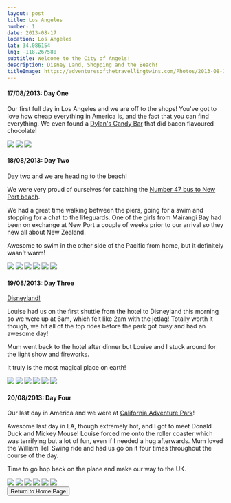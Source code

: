 ```yaml
---
layout: post
title: Los Angeles
number: 1
date: 2013-08-17
location: Los Angeles
lat: 34.086154
lng: -118.267580
subtitle: Welcome to the City of Angels!
description: Disney Land, Shopping and the Beach!
titleImage: https://adventuresofthetravellingtwins.com/Photos/2013-08-19-LA-2/cover-min.JPG
---
```


<h4>17/08/2013: Day One</h4>

Our first full day in Los Angeles and we are off to the shops! You've got to love how cheap everything in America is, and the fact that you can find everything. We even found a <a target="_blank" href="https://www.dylanscandybar.com/">Dylan's Candy Bar</a> that did bacon flavoured chocolate!

<img src="https://adventuresofthetravellingtwins.com/Photos/2013-08-19-LA-2/day11-min.JPG" class="image1">
<img src="https://adventuresofthetravellingtwins.com/Photos/2013-08-19-LA-2/day12-min.JPG" class="image1">
<img src="https://adventuresofthetravellingtwins.com/Photos/2013-08-19-LA-2/day13-min.JPG" class="image1">

<h4>18/08/2013: Day Two</h4>

Day two and we are heading to the beach! 

We were very proud of ourselves for catching the <a target="_blank" href="https://moovitapp.com/index/en/public_transit-line-47-Los_Angeles_CA-302-1614-196915-1362809">Number 47 bus to New Port beach</a>. 

We had a great time walking between the piers, going for a swim and stopping for a chat to the lifeguards. One of the girls from Mairangi Bay had been on exchange at New Port a couple of weeks prior to our arrival so they new all about New Zealand. 

Awesome to swim in the other side of the Pacific from home, but it definitely wasn't warm!

<img src="https://adventuresofthetravellingtwins.com/Photos/2013-08-19-LA-2/day21-min.JPG" class="image1">
<img src="https://adventuresofthetravellingtwins.com/Photos/2013-08-19-LA-2/day22-min.JPG" class="image1">
<img src="https://adventuresofthetravellingtwins.com/Photos/2013-08-19-LA-2/day23-min.JPG" class="image1">
<img src="https://adventuresofthetravellingtwins.com/Photos/2013-08-19-LA-2/day24-min.JPG" class="image1">
<img src="https://adventuresofthetravellingtwins.com/Photos/2013-08-19-LA-2/day25-min.JPG" class="image1">
<img src="https://adventuresofthetravellingtwins.com/Photos/2013-08-19-LA-2/day26-min.JPG" class="image1">

<h4>19/08/2013: Day Three</h4>

<a target="_blank" href="https://disneyland.disney.go.com/">Disneyland!</a>

Louise had us on the first shuttle from the hotel to Disneyland this morning so we were up at 6am, which felt like 2am with the jetlag! 
Totally worth it though, we hit all of the top rides before the park got busy and had an awesome day! 

Mum went back to the hotel after dinner but Louise and I stuck around for the light show and fireworks. 

It truly is the most magical place on earth!

<img src="https://adventuresofthetravellingtwins.com/Photos/2013-08-19-LA-2/day31-min.JPG" class="image1">
<img src="https://adventuresofthetravellingtwins.com/Photos/2013-08-19-LA-2/day32-min.JPG" class="image1">
<img src="https://adventuresofthetravellingtwins.com/Photos/2013-08-19-LA-2/day33-min.JPG" class="image1">
<img src="https://adventuresofthetravellingtwins.com/Photos/2013-08-19-LA-2/day34-min.JPG" class="image1">
<img src="https://adventuresofthetravellingtwins.com/Photos/2013-08-19-LA-2/day35-min.JPG" class="image1">
<img src="https://adventuresofthetravellingtwins.com/Photos/2013-08-19-LA-2/day36-min.JPG" class="image1">

<h4>20/08/2013: Day Four</h4>

Our last day in America and we were at <a target="_blank" href="https://disneyland.disney.go.com/destinations/disney-california-adventure/">California Adventure Park</a>! 

Awesome last day in LA, though extremely hot, and I got to meet Donald Duck and Mickey Mouse! Louise forced me onto the roller coaster which was terrifying but a lot of fun, even if I needed a hug afterwards. Mum loved the William Tell Swing ride and had us go on it four times throughout the course of the day.

Time to go hop back on the plane and make our way to the UK.

<img src="https://adventuresofthetravellingtwins.com/Photos/2013-08-19-LA-2/day41-min.JPG" class="image1">
<img src="https://adventuresofthetravellingtwins.com/Photos/2013-08-19-LA-2/day42-min.JPG" class="image1">
<img src="https://adventuresofthetravellingtwins.com/Photos/2013-08-19-LA-2/day43-min.JPG" class="image1">
<img src="https://adventuresofthetravellingtwins.com/Photos/2013-08-19-LA-2/day44-min.JPG" class="image1">
<img src="https://adventuresofthetravellingtwins.com/Photos/2013-08-19-LA-2/day45-min.JPG" class="image1">
<img src="https://adventuresofthetravellingtwins.com/Photos/2013-08-19-LA-2/day46-min.JPG" class="image1">

<div class="wrapper">
  <input type="button" class="button" value="Return to Home Page" onclick="self.close()">
</div>
